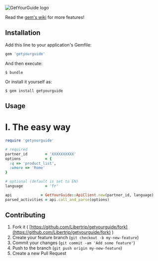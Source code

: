 ![GetYourGuide logo](http://www.creative-city-berlin.de/uploads/institutions/getyourguide_deutschland_gmbh/avatar/20120202120023.png)

Read the [gem's wiki](https://github.com/Libertrip/getyourguide/wiki) for more features!

## Installation

Add this line to your application's Gemfile:

```ruby
gem 'getyourguide'
```

And then execute:

    $ bundle

Or install it yourself as:

    $ gem install getyourguide

## Usage

# I. The easy way

```ruby
require 'getyourguide'

# required
partner_id        = 'XXXXXXXXXX'
options           = {
  :q => 'product_list',
  :where => 'Rome'
}

# optional (default is set to EN)
language          = 'fr'

api             = GetYourGuide::ApiClient.new(partner_id, language)
parsed_activities = api.call_and_parse(options)
```

## Contributing

1. Fork it ( [https://github.com/Libertrip/getyourguide/fork](https://github.com/Libertrip/getyourguide/fork) )
2. Create your feature branch (`git checkout -b my-new-feature`)
3. Commit your changes (`git commit -am 'Add some feature'`)
4. Push to the branch (`git push origin my-new-feature`)
5. Create a new Pull Request
